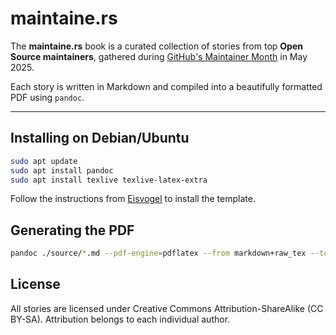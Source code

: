 # maintaine.rs

The **maintaine.rs** book is a curated collection of stories from top **Open Source maintainers**, gathered during [GitHub's Maintainer Month](https://maintainermonth.github.com/) in May 2025.

Each story is written in Markdown and compiled into a beautifully formatted PDF using `pandoc`.

---

## Installing on Debian/Ubuntu

```bash
sudo apt update
sudo apt install pandoc
sudo apt install texlive texlive-latex-extra
```

Follow the instructions from [Eisvogel](https://github.com/Wandmalfarbe/pandoc-latex-template) to install the template.

## Generating the PDF

```bash
pandoc ./source/*.md --pdf-engine=pdflatex --from markdown+raw_tex --toc --toc-depth=1 --template eisvogel --metadata-file=./metadata.yaml --listings -o maintainers.pdf
```

## License

All stories are licensed under Creative Commons Attribution-ShareAlike (CC BY-SA). Attribution belongs to each individual author.
